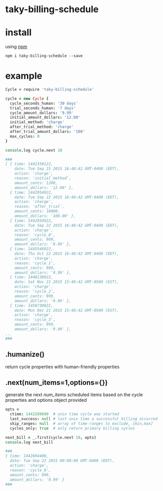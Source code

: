 # taky-billing-schedule

# install

using [npm](https://npmjs.org)

```
npm i taky-billing-schedule --save
```

# example

``` coffeescript
Cycle = require 'taky-billing-schedule'

cycle = new Cycle {
  cycle_seconds_human: '30 days'
  trial_seconds_human: '7 days'
  cycle_amount_dollars: '9.99'
  initial_amount_dollars: '12.00'
  initial_method: 'charge'
  after_trial_method: 'charge'
  after_trial_amount_dollars: '100'
  max_cycles: 0
}

console.log cycle.next 10

###
[ { time: 1442350122,
    date: Tue Sep 15 2015 16:48:42 GMT-0400 (EDT),
    action: 'charge',
    reason: 'initial_method',
    amount_cents: 1200,
    amount_dollars: '12.00' },
  { time: 1442954922,
    date: Tue Sep 22 2015 16:48:42 GMT-0400 (EDT),
    action: 'charge',
    reason: 'after_trial',
    amount_cents: 10000,
    amount_dollars: '100.00' },
  { time: 1442954922,
    date: Tue Sep 22 2015 16:48:42 GMT-0400 (EDT),
    action: 'charge',
    reason: 'cycle_0',
    amount_cents: 999,
    amount_dollars: '9.99' },
  { time: 1445546922,
    date: Thu Oct 22 2015 16:48:42 GMT-0400 (EDT),
    action: 'charge',
    reason: 'cycle_1',
    amount_cents: 999,
    amount_dollars: '9.99' },
  { time: 1448138922,
    date: Sat Nov 21 2015 15:48:42 GMT-0500 (EST),
    action: 'charge',
    reason: 'cycle_2',
    amount_cents: 999,
    amount_dollars: '9.99' },
  { time: 1450730922,
    date: Mon Dec 21 2015 15:48:42 GMT-0500 (EST),
    action: 'charge',
    reason: 'cycle_3',
    amount_cents: 999,
    amount_dollars: '9.99' },
...
###
```

## .humanize()
return cycle properties with human-friendly properties

## .next(num_items=1,options={})
generate the next *num_items* scheduled items based on the cycle properties and options
object provided

``` coffeescript
opts =
  ctime: 1442289600  # unix time cycle was started
  last_success: null # last unix time a successful billing occurred
  skip_ranges: null  # array of time-ranges to exclude, [min,max]
  cycles_only: true  # only return primary billing cycles

next_bill = _.first(cycle.next 10, opts)
console.log next_bill

###
{ time: 1442894400,
  date: Tue Sep 22 2015 00:00:00 GMT-0400 (EDT),
  action: 'charge',
  reason: 'cycle_0',
  amount_cents: 999,
  amount_dollars: '9.99' }
###
```

